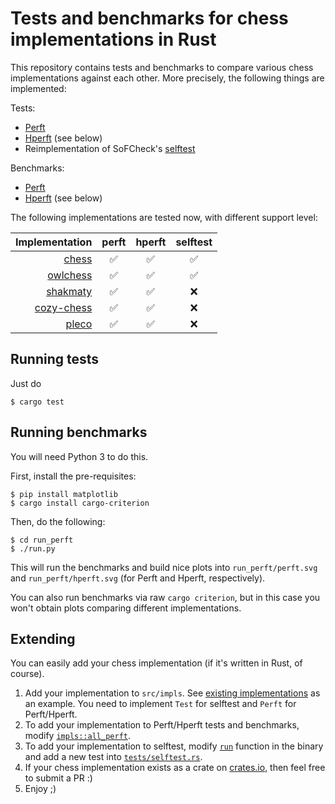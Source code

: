 # Tests and benchmarks for chess implementations in Rust

This repository contains tests and benchmarks to compare various chess implementations against each other. More precisely, the following things are implemented:

Tests:

- [Perft](https://www.chessprogramming.org/Perft)
- [Hperft](#hperft) (see below)
- Reimplementation of SoFCheck's [selftest](https://github.com/alex65536/sofcheck/tree/master/selftest)

Benchmarks:

- [Perft](https://www.chessprogramming.org/Perft)
- [Hperft](#hperft) (see below)

The following implementations are tested now, with different support level:

| Implementation | perft | hperft | selftest |
|---------------:|:-----:|:------:|:--------:|
| [chess]        | ✅    | ✅     | ✅       |
| [owlchess]     | ✅    | ✅     | ✅       |
| [shakmaty]     | ✅    | ✅     | ❌       |
| [cozy-chess]   | ✅    | ✅     | ❌       |
| [pleco]        | ✅    | ✅     | ❌       |

[chess]: https://github.com/jordanbray/chess
[owlchess]: https://github.com/alex65536/owlchess
[shakmaty]: https://github.com/niklasf/shakmaty
[cozy-chess]: https://github.com/analog-hors/cozy-chess/
[pleco]: https://github.com/sfleischman105/Pleco

## Running tests

Just do

```
$ cargo test
```

## Running benchmarks

You will need Python 3 to do this.

First, install the pre-requisites:

```
$ pip install matplotlib
$ cargo install cargo-criterion
```

Then, do the following:

```
$ cd run_perft
$ ./run.py
```

This will run the benchmarks and build nice plots into `run_perft/perft.svg` and `run_perft/hperft.svg` (for Perft and Hperft, respectively).

You can also run benchmarks via raw `cargo criterion`, but in this case you won't obtain plots comparing different implementations.

## Extending

You can easily add your chess implementation (if it's written in Rust, of course).

1. Add your implementation to `src/impls`. See [existing implementations](src/impls/chess.rs) as an example. You need to implement `Test` for selftest and `Perft` for Perft/Hperft.
2. To add your implementation to Perft/Hperft tests and benchmarks, modify [`impls::all_perft`](src/impls/mod.rs#L7).
3. To add your implementation to selftest, modify [`run`](src/bin/selftest.rs#L52) function in the binary and add a new test into [`tests/selftest.rs`](tests/selftest.rs#L23-L26).
4. If your chess implementation exists as a crate on [crates.io](https://crates.io), then feel free to submit a PR :)
5. Enjoy ;)
